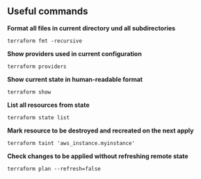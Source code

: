 ## Useful commands

**Format all files in current directory und all subdirectories**

```shell script
terraform fmt -recursive
```

**Show providers used in current configuration**

```shell script
terraform providers
```

**Show current state in human-readable format**

```shell script
terraform show
```

**List all resources from state**

```shell script
terraform state list
```

**Mark resource to be destroyed and recreated on the next apply**

```shell script
terraform taint 'aws_instance.myinstance'
```

**Check changes to be applied without refreshing remote state**

```shell script
terraform plan --refresh=false
```

